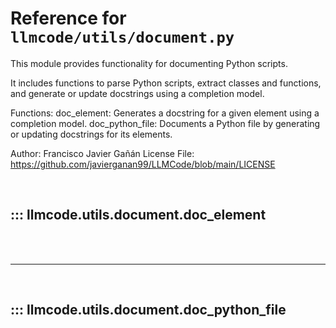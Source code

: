 # Reference for `llmcode/utils/document.py`

This module provides functionality for documenting Python scripts.

It includes functions to parse Python scripts, extract classes and functions,
and generate or update docstrings using a completion model.

Functions:
    doc_element: Generates a docstring for a given element using a completion model.
    doc_python_file: Documents a Python file by generating or updating docstrings for its elements.

Author: Francisco Javier Gañán
License File: https://github.com/javierganan99/LLMCode/blob/main/LICENSE

<br>

## ::: llmcode.utils.document.doc_element

<br><br><hr><br>

## ::: llmcode.utils.document.doc_python_file

<br><br>
